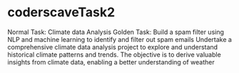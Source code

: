 # coderscaveTask2


Normal Task: Climate data Analysis
Golden Task: Build a spam filter using NLP and machine learning to
identify and filter out spam emails
Undertake a comprehensive climate data analysis project to explore and
understand historical climate patterns and trends. The objective is to derive
valuable insights from climate data, enabling a better understanding of weather
